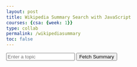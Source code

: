 ```yaml
---
layout: post
title: Wikipedia Summary Search with JavaScript
courses: {csa: {week: 1}}
type: collab
permalink: /wikipediasummary
toc: false
---
```


<html lang="en">
<head>
    <meta charset="UTF-8">
    <meta name="viewport" content="width=device-width, initial-scale=1.0">
</head>
<body>
    <input type="text" id="topicInput" placeholder="Enter a topic">
    <button id="fetchButton">Fetch Summary</button>
    <div id="summaryContainer"></div>

<script>
        document.addEventListener("DOMContentLoaded", () => {
            const fetchButton = document.getElementById("fetchButton");
            const topicInput = document.getElementById("topicInput");
            const summaryContainer = document.getElementById("summaryContainer");

            fetchButton.addEventListener("click", () => {
                const topic = topicInput.value;
                if (topic) {
                    fetchSummary(topic);
                }
            });

            function fetchSummary(topic) {
                const apiUrl = `https://en.wikipedia.org/api/rest_v1/page/summary/${encodeURIComponent(topic)}`;

                fetch(apiUrl)
                    .then(response => response.json())
                    .then(data => {
                        if (data.extract) {
                            summaryContainer.innerHTML = `<br><h2>${data.title}</h2><p>${data.extract}</p>`;
                        } else {
                            summaryContainer.innerHTML = "<br><p>Summary not found.</p>";
                        }
                    })
                    .catch(error => {
                        console.error("Error fetching data:", error);
                        summaryContainer.innerHTML = "<br><p>An error occurred while fetching data.</p>";
                    });
            }
        });
</script>
</body>
</html>
